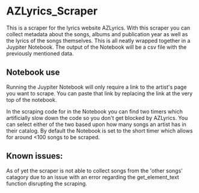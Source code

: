 # AZLyrics_Scraper
This is a scraper for the lyrics website AZLyrics. With this scraper you can collect metadata about the songs, albums and publication year as well as the lyrics of the songs themselves. This is all neatly wrapped together in a Juypiter Notebook. The output of the Notebook will be a csv file with the previously mentioned data.

## Notebook use

Running the Juypiter Notebook will only require a link to the artist's page you want to scrape. You can paste that link by replacing the link at the very top of the notebook. 

In the scraping code for in the Notebook you can find two timers which artificially slow down the code so you don't get blocked by AZLyrics. You can select either of the two based upon how many songs an artist has in their catalog. By default the Notebook is set to the short timer which allows for around <100 songs to be scraped.

## Known issues:

As of yet the scraper is not able to collect songs from the 'other songs' catagory due to an issue with an error regarding the get_element_text function disrupting the scraping.
